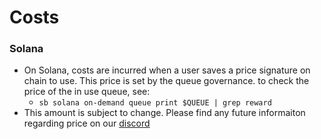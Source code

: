 # Costs

### Solana

* On Solana, costs are incurred when a user saves a price signature on chain to use.  This price is set by the queue governance. to check the price of the in use queue, see:
  * `sb solana on-demand queue print $QUEUE | grep reward`
* This amount is subject to change. Please find any future informaiton regarding price on our [discord](https://discord.com/invite/switchboardxyz)
